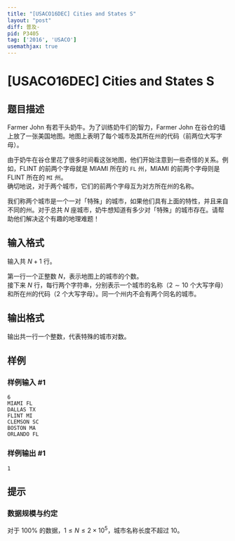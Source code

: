 ```yaml
---
title: "[USACO16DEC] Cities and States S"
layout: "post"
diff: 普及-
pid: P3405
tag: ['2016', 'USACO']
usemathjax: true
---
```


# [USACO16DEC] Cities and States S
## 题目描述

Farmer John 有若干头奶牛。为了训练奶牛们的智力，Farmer John 在谷仓的墙上放了一张美国地图。地图上表明了每个城市及其所在州的代码（前两位大写字母）。

由于奶牛在谷仓里花了很多时间看这张地图，他们开始注意到一些奇怪的关系。例如，FLINT 的前两个字母就是 MIAMI 所在的 `FL` 州，MIAMI 的前两个字母则是 FLINT 所在的 `MI` 州。  
确切地说，对于两个城市，它们的前两个字母互为对方所在州的名称。

我们称两个城市是一个一对「特殊」的城市，如果他们具有上面的特性，并且来自不同的州。对于总共 $N$ 座城市，奶牛想知道有多少对「特殊」的城市存在。请帮助他们解决这个有趣的地理难题！  
## 输入格式

输入共 $N + 1$ 行。

第一行一个正整数 $N$，表示地图上的城市的个数。  
接下来 $N$ 行，每行两个字符串，分别表示一个城市的名称（$2 \sim 10$ 个大写字母）和所在州的代码（$2$ 个大写字母）。同一个州内不会有两个同名的城市。
## 输出格式

输出共一行一个整数，代表特殊的城市对数。
## 样例

### 样例输入 #1
```
6
MIAMI FL
DALLAS TX
FLINT MI
CLEMSON SC
BOSTON MA
ORLANDO FL
```
### 样例输出 #1
```
1
```
## 提示

### 数据规模与约定

对于 $100\%$ 的数据，$1 \leq N \leq 2 \times 10 ^ 5$，城市名称长度不超过 $10$。
